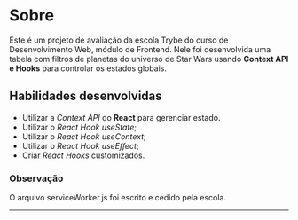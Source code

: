 # Sobre

Este é um projeto de avaliação da escola Trybe do curso de Desenvolvimento Web, módulo de Frontend.
Nele foi desenvolvida uma tabela com filtros de planetas do universo de Star Wars usando **Context API e Hooks** para controlar os estados globais. 

## Habilidades desenvolvidas

* Utilizar a _Context API_ do **React** para gerenciar estado.
* Utilizar o _React Hook useState_;
* Utilizar o _React Hook useContext_;
* Utilizar o _React Hook useEffect_;
* Criar _React Hooks_ customizados.

### Observação

O arquivo serviceWorker.js foi escrito e cedido pela escola.

---